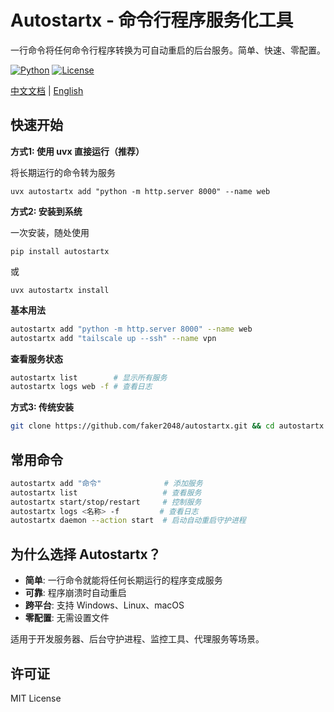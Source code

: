 # Autostartx - 命令行程序服务化工具

一行命令将任何命令行程序转换为可自动重启的后台服务。简单、快速、零配置。

[![Python](https://img.shields.io/badge/python-3.8+-blue.svg)](https://python.org) [![License](https://img.shields.io/badge/license-MIT-blue.svg)](LICENSE)

[中文文档](README_zh.md) | [English](README.md)

## 快速开始

**方式1: 使用 uvx 直接运行（推荐）**

将长期运行的命令转为服务

```
uvx autostartx add "python -m http.server 8000" --name web
```

**方式2: 安装到系统**

一次安装，随处使用

```pip install autostartx```

或

```uvx autostartx install```

**基本用法**
```bash
autostartx add "python -m http.server 8000" --name web
autostartx add "tailscale up --ssh" --name vpn
```

**查看服务状态**
```bash
autostartx list        # 显示所有服务
autostartx logs web -f # 查看日志
```

**方式3: 传统安装**
```bash
git clone https://github.com/faker2048/autostartx.git && cd autostartx && pip install .
```

## 常用命令

```bash
autostartx add "命令"              # 添加服务
autostartx list                   # 查看服务
autostartx start/stop/restart     # 控制服务
autostartx logs <名称> -f         # 查看日志
autostartx daemon --action start  # 启动自动重启守护进程
```

## 为什么选择 Autostartx？

- **简单**: 一行命令就能将任何长期运行的程序变成服务
- **可靠**: 程序崩溃时自动重启
- **跨平台**: 支持 Windows、Linux、macOS
- **零配置**: 无需设置文件

适用于开发服务器、后台守护进程、监控工具、代理服务等场景。

## 许可证

MIT License